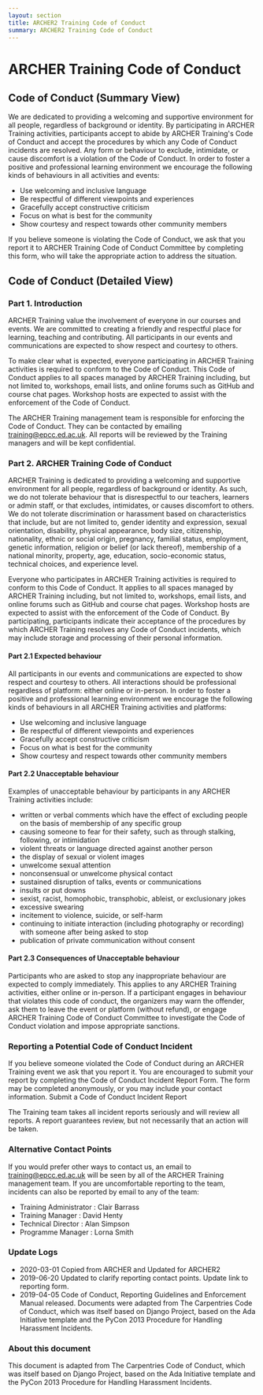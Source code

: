 ```yaml
---
layout: section
title: ARCHER2 Training Code of Conduct
summary: ARCHER2 Training Code of Conduct
---
```




# ARCHER Training Code of Conduct
## Code of Conduct (Summary View)

We are dedicated to providing a welcoming and supportive environment for all people, regardless of background or identity. By participating in ARCHER Training activities, participants accept to abide by ARCHER Training's Code of Conduct and accept the procedures by which any Code of Conduct incidents are resolved. Any form or behaviour to exclude, intimidate, or cause discomfort is a violation of the Code of Conduct. In order to foster a positive and professional learning environment we encourage the following kinds of behaviours in all activities and events:

* Use welcoming and inclusive language
* Be respectful of different viewpoints and experiences
* Gracefully accept constructive criticism
* Focus on what is best for the community
* Show courtesy and respect towards other community members

If you believe someone is violating the Code of Conduct, we ask that you report it to ARCHER Training Code of Conduct Committee by completing this form, who will take the appropriate action to address the situation.


## Code of Conduct (Detailed View)
### Part 1. Introduction

ARCHER Training value the involvement of everyone in our courses and events. We are committed to creating a friendly and respectful place for learning, teaching and contributing. All participants in our events and communications are expected to show respect and courtesy to others.

To make clear what is expected, everyone participating in ARCHER Training activities is required to conform to the Code of Conduct. This Code of Conduct applies to all spaces managed by ARCHER Training including, but not limited to, workshops, email lists, and online forums such as GitHub and course chat pages. Workshop hosts are expected to assist with the enforcement of the Code of Conduct.

The ARCHER Training management team is responsible for enforcing the Code of Conduct. They can be contacted by emailing training@epcc.ed.ac.uk. All reports will be reviewed by the Training managers and will be kept confidential.

### Part 2. ARCHER Training Code of Conduct

ARCHER Training is dedicated to providing a welcoming and supportive environment for all people, regardless of background or identity. As such, we do not tolerate behaviour that is disrespectful to our teachers, learners or admin staff, or that excludes, intimidates, or causes discomfort to others. We do not tolerate discrimination or harassment based on characteristics that include, but are not limited to, gender identity and expression, sexual orientation, disability, physical appearance, body size, citizenship, nationality, ethnic or social origin, pregnancy, familial status, employment, genetic information, religion or belief (or lack thereof), membership of a national minority, property, age, education, socio-economic status, technical choices, and experience level.

Everyone who participates in ARCHER Training activities is required to conform to this Code of Conduct. It applies to all spaces managed by ARCHER Training including, but not limited to, workshops, email lists, and online forums such as GitHub and course chat pages. Workshop hosts are expected to assist with the enforcement of the Code of Conduct. By participating, participants indicate their acceptance of the procedures by which ARCHER Training resolves any Code of Conduct incidents, which may include storage and processing of their personal information.

#### Part 2.1 Expected behaviour

All participants in our events and communications are expected to show respect and courtesy to others. All interactions should be professional regardless of platform: either online or in-person. In order to foster a positive and professional learning environment we encourage the following kinds of behaviours in all ARCHER Training activities and platforms:

* Use welcoming and inclusive language
* Be respectful of different viewpoints and experiences
* Gracefully accept constructive criticism
* Focus on what is best for the community
* Show courtesy and respect towards other community members

#### Part 2.2 Unacceptable behaviour

Examples of unacceptable behaviour by participants in any ARCHER Training activities include:

* written or verbal comments which have the effect of excluding people on the basis of membership of any specific group
* causing someone to fear for their safety, such as through stalking, following, or intimidation
* violent threats or language directed against another person
* the display of sexual or violent images
* unwelcome sexual attention
* nonconsensual or unwelcome physical contact
* sustained disruption of talks, events or communications
* insults or put downs
* sexist, racist, homophobic, transphobic, ableist, or exclusionary jokes
* excessive swearing
* incitement to violence, suicide, or self-harm
* continuing to initiate interaction (including photography or recording) with someone after being asked to stop
* publication of private communication without consent

#### Part 2.3 Consequences of Unacceptable behaviour

Participants who are asked to stop any inappropriate behaviour are expected to comply immediately. This applies to any ARCHER Training activities, either online or in-person. If a participant engages in behaviour that violates this code of conduct, the organizers may warn the offender, ask them to leave the event or platform (without refund), or engage ARCHER Training Code of Conduct Committee to investigate the Code of Conduct violation and impose appropriate sanctions.

### Reporting a Potential Code of Conduct Incident

If you believe someone violated the Code of Conduct during an ARCHER Training event we ask that you report it. You are encouraged to submit your report by completing the Code of Conduct Incident Report Form. The form may be completed anonymously, or you may include your contact information.
Submit a Code of Conduct Incident Report

The Training team takes all incident reports seriously and will review all reports. A report guarantees review, but not necessarily that an action will be taken.
### Alternative Contact Points

If you would prefer other ways to contact us, an email to [training@epcc.ed.ac.uk](mailto:training@epcc.ed.ac.uk) will be seen by all of the ARCHER Training management team. If you are uncomfortable reporting to the team, incidents can also be reported by email to any of the team:

* Training Administrator : Clair Barrass
* Training Manager : David Henty
* Technical Director : Alan Simpson
* Programme Manager : Lorna Smith

### Update Logs

* 2020-03-01 Copied from ARCHER and Updated for ARCHER2
* 2019-06-20 Updated to clarify reporting contact points. Update link to reporting form.
* 2019-04-05 Code of Conduct, Reporting Guidelines and Enforcement Manual released. Documents were adapted from The Carpentries Code of Conduct, which was itself based on Django Project, based on the Ada Initiative template and the PyCon 2013 Procedure for Handling Harassment Incidents.

### About this document

This document is adapted from The Carpentries Code of Conduct, which was itself based on Django Project, based on the Ada Initiative template and the PyCon 2013 Procedure for Handling Harassment Incidents. 